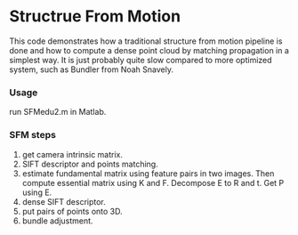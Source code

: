 # Structrue From Motion
This code demonstrates how a traditional structure from motion pipeline is done and how to compute a dense point cloud by matching propagation in a simplest way. It is just probably quite slow compared to more optimized system, such as Bundler from Noah Snavely.

### Usage
run SFMedu2.m in Matlab.

### SFM steps  
1. get camera intrinsic matrix.  
2. SIFT descriptor and points matching.  
3. estimate fundamental matrix using feature pairs in two images. Then compute essential matrix using K and F. Decompose E to R and t. Get P using E.  
4. dense SIFT descriptor.  
5. put pairs of points onto 3D.  
6. bundle adjustment.  
 
